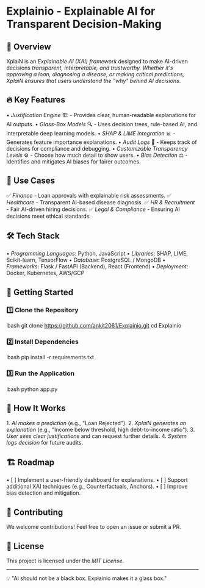 # Explainio - Explainable AI for Transparent Decision-Making

## 🚀 Overview
XplaiN is an *Explainable AI (XAI) framework* designed to make AI-driven decisions *transparent, interpretable, and trustworthy. Whether it's approving a loan, diagnosing a disease, or making critical predictions, XplaiN ensures that users understand the *"why" behind AI decisions**.

## 🔥 Key Features
•⁠  ⁠*Justification Engine* 🏗️ - Provides clear, human-readable explanations for AI outputs.
•⁠  ⁠*Glass-Box Models* 🔍 - Uses decision trees, rule-based AI, and interpretable deep learning models.
•⁠  ⁠*SHAP & LIME Integration* 📊 - Generates feature importance explanations.
•⁠  ⁠*Audit Logs* 📝 - Keeps track of decisions for compliance and debugging.
•⁠  ⁠*Customizable Transparency Levels* ⚙️ - Choose how much detail to show users.
•⁠  ⁠*Bias Detection* ⚖️ - Identifies and mitigates AI biases for fairer outcomes.

## 🎯 Use Cases
✅ *Finance* - Loan approvals with explainable risk assessments.
✅ *Healthcare* - Transparent AI-based disease diagnosis.
✅ *HR & Recruitment* - Fair AI-driven hiring decisions.
✅ *Legal & Compliance* - Ensuring AI decisions meet ethical standards.

## 🛠️ Tech Stack
•⁠  ⁠*Programming Languages*: Python, JavaScript
•⁠  ⁠*Libraries*: SHAP, LIME, Scikit-learn, TensorFlow
•⁠  ⁠*Database*: PostgreSQL / MongoDB
•⁠  ⁠*Frameworks*: Flask / FastAPI (Backend), React (Frontend)
•⁠  ⁠*Deployment*: Docker, Kubernetes, AWS/GCP

## 🚀 Getting Started
### 1️⃣ Clone the Repository
⁠ bash
git clone https://github.com/ankit2061/Explainio.git
cd Explainio
 ⁠

### 2️⃣ Install Dependencies
⁠ bash
pip install -r requirements.txt
 ⁠

### 3️⃣ Run the Application
⁠ bash
python app.py
 ⁠

## 🧠 How It Works
1.⁠ ⁠*AI makes a prediction* (e.g., "Loan Rejected").
2.⁠ ⁠*XplaiN generates an explanation* (e.g., "Income below threshold, high debt-to-income ratio").
3.⁠ ⁠*User sees clear justifications* and can request further details.
4.⁠ ⁠*System logs decision* for future audits.

## 🏗️ Roadmap
•⁠  ⁠[ ] Implement a user-friendly dashboard for explanations.
•⁠  ⁠[ ] Support additional XAI techniques (e.g., Counterfactuals, Anchors).
•⁠  ⁠[ ] Improve bias detection and mitigation.

## 🤝 Contributing
We welcome contributions! Feel free to open an issue or submit a PR.

## 📜 License
This project is licensed under the *MIT License*.

---
💡 "AI should not be a black box. Explainio makes it a glass box."